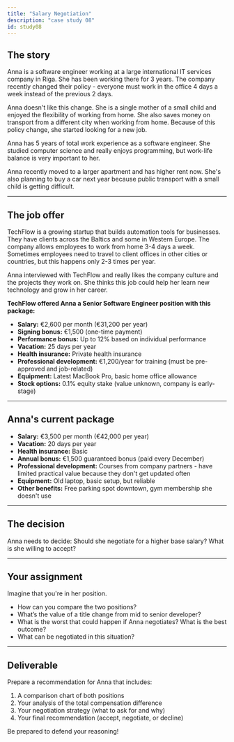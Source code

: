 ```yaml
---
title: "Salary Negotiation"
description: "case study 08"
id: study08
---
```


## The story

Anna is a software engineer working at a large international IT services company in Riga. She has been working there for 3 years. The company recently changed their policy - everyone must work in the office 4 days a week instead of the previous 2 days.

Anna doesn't like this change. She is a single mother of a small child and enjoyed the flexibility of working from home. She also saves money on transport from a different city when working from home. Because of this policy change, she started looking for a new job.

Anna has 5 years of total work experience as a software engineer. She studied computer science and really enjoys programming, but work-life balance is very important to her.

Anna recently moved to a larger apartment and has higher rent now. She's also planning to buy a car next year because public transport with a small child is getting difficult.

---

## The job offer

TechFlow is a growing startup that builds automation tools for businesses. They have clients across the Baltics and some in Western Europe. The company allows employees to work from home 3-4 days a week. Sometimes employees need to travel to client offices in other cities or countries, but this happens only 2-3 times per year.

Anna interviewed with TechFlow and really likes the company culture and the projects they work on. She thinks this job could help her learn new technology and grow in her career.

**TechFlow offered Anna a Senior Software Engineer position with this package:**

- **Salary:** €2,600 per month (€31,200 per year)
- **Signing bonus:** €1,500 (one-time payment)
- **Performance bonus:** Up to 12% based on individual performance
- **Vacation:** 25 days per year
- **Health insurance:** Private health insurance
- **Professional development:** €1,200/year for training (must be pre-approved and job-related)
- **Equipment:** Latest MacBook Pro, basic home office allowance
- **Stock options:** 0.1% equity stake (value unknown, company is early-stage)

---

## Anna's current package

- **Salary:** €3,500 per month (€42,000 per year)
- **Vacation:** 20 days per year
- **Health insurance:** Basic
- **Annual bonus:** €1,500 guaranteed bonus (paid every December)
- **Professional development:** Courses from company partners - have limited practical value because they don't get updated often
- **Equipment:** Old laptop, basic setup, but reliable
- **Other benefits:** Free parking spot downtown, gym membership she doesn't use

---

## The decision

Anna needs to decide: Should she negotiate for a higher base salary? What is she willing to accept?

---

## Your assignment

Imagine that you're in her position.

- How can you compare the two positions?
- What’s the value of a title change from mid to senior developer?
- What is the worst that could happen if Anna negotiates? What is the best outcome?
- What can be negotiated in this situation?

---

## Deliverable

Prepare a recommendation for Anna that includes:

1. A comparison chart of both positions
2. Your analysis of the total compensation difference
3. Your negotiation strategy (what to ask for and why)
4. Your final recommendation (accept, negotiate, or decline)

Be prepared to defend your reasoning!
